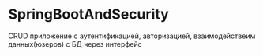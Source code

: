 # SpringBootAndSecurity
CRUD приложение с аутентификацией, авторизацией, взаимодействеим данных(юзеров) с БД через интерфейс
